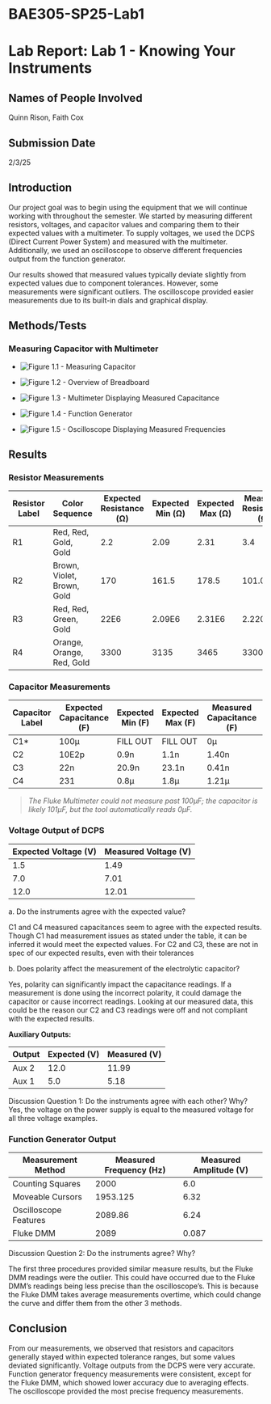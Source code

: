 # BAE305-SP25-Lab1
# Lab Report: Lab 1 - Knowing Your Instruments

 

## Names of People Involved

Quinn Rison, Faith Cox

 

## Submission Date

2/3/25

 

## Introduction

Our project goal was to begin using the equipment that we will continue working with throughout the semester. We started by measuring different resistors, voltages, and capacitor values and comparing them to their expected values with a multimeter. To supply voltages, we used the DCPS (Direct Current Power System) and measured with the multimeter. Additionally, we used an oscilloscope to observe different frequencies output from the function generator.

 

Our results showed that measured values typically deviate slightly from expected values due to component tolerances. However, some measurements were significant outliers. The oscilloscope provided easier measurements due to its built-in dials and graphical display.

 

## Methods/Tests

### Measuring Capacitor with Multimeter

- ![Figure 1.1 - Measuring Capacitor](fig1.1.png)

- ![Figure 1.2 - Overview of Breadboard]()

- ![Figure 1.3 - Multimeter Displaying Measured Capacitance]()

- ![Figure 1.4 - Function Generator]()

- ![Figure 1.5 - Oscilloscope Displaying Measured Frequencies]()

 

## Results

### Resistor Measurements

| Resistor Label | Color Sequence | Expected Resistance (Ω) | Expected Min (Ω) | Expected Max (Ω) | Measured Resistance (Ω) |
|----------------|----------------|-------------------------|------------------|------------------|-------------------------|
| R1 | Red, Red, Gold, Gold | 2.2 | 2.09 | 2.31 | 3.4 |
| R2 | Brown, Violet, Brown, Gold | 170 | 161.5 | 178.5 | 101.0 |
| R3 | Red, Red, Green, Gold | 22E6 | 2.09E6 | 2.31E6 | 2.220M |
| R4 | Orange, Orange, Red, Gold | 3300 | 3135 | 3465 | 3300 |

 

### Capacitor Measurements

| Capacitor Label | Expected Capacitance (F) | Expected Min (F) | Expected Max (F) | Measured Capacitance (F) | In Spec? (Y/N) |
|-----------------|--------------------------|------------------|------------------|--------------------------|----------------|
| C1* | 100µ | FILL OUT | FILL OUT | 0µ | Y |
| C2  | 10E2p | 0.9n | 1.1n | 1.40n | N |
| C3  | 22n | 20.9n | 23.1n | 0.41n | N |
| C4  | 231 | 0.8µ | 1.8µ | 1.21µ | Y |

 

> *The Fluke Multimeter could not measure past 100µF; the capacitor is likely 101µF, but the tool automatically reads 0µF.*

 

### Voltage Output of DCPS

| Expected Voltage (V) | Measured Voltage (V) |
|----------------------|----------------------|
| 1.5 | 1.49 |
| 7.0 | 7.01 |
| 12.0 | 12.01 |

a. Do the instruments agree with the expected value?

C1 and C4 measured capacitances seem to agree with the expected results. Though C1 had measurement issues as stated under the table, it can be inferred it would meet the expected values. For C2 and C3, these are not in spec of our expected results, even with their tolerances

b. Does polarity affect the measurement of the electrolytic capacitor?

Yes, polarity can significantly impact the capacitance readings. If a measurement is done using the incorrect polarity, it could damage the capacitor or cause incorrect readings. Looking at our measured data, this could be the reason our C2 and C3 readings were off and not compliant with the expected results. 


**Auxiliary Outputs:**

| Output | Expected (V) | Measured (V) |
|--------|--------------|--------------|
| Aux 2 | 12.0 | 11.99 |
| Aux 1 | 5.0 | 5.18 |

Discussion Question 1: Do the instruments agree with each other? Why?
Yes, the voltage on the power supply is equal to the measured voltage for all three voltage examples.
 

### Function Generator Output

| Measurement Method | Measured Frequency (Hz) | Measured Amplitude (V) |
|--------------------|-------------------------|------------------------|
| Counting Squares | 2000 | 6.0 |
| Moveable Cursors | 1953.125 | 6.32 |
| Oscilloscope Features | 2089.86 | 6.24 |
| Fluke DMM | 2089 | 0.087 |

Discussion Question 2: Do the instruments agree? Why?

The first three procedures provided similar measure results, but the Fluke DMM readings were the outlier. This could have occurred due to the Fluke DMM’s readings being less precise than the oscilloscope’s. This is because the Fluke DMM takes average measurements overtime, which could change the curve and differ them from the other 3 methods. 

 

## Conclusion

From our measurements, we observed that resistors and capacitors generally stayed within expected tolerance ranges, but some values deviated significantly. Voltage outputs from the DCPS were very accurate. Function generator frequency measurements were consistent, except for the Fluke DMM, which showed lower accuracy due to averaging effects. The oscilloscope provided the most precise frequency measurements.

